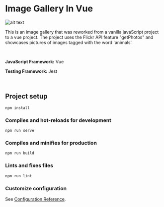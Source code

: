 # Image Gallery In Vue

![alt text](https://github.com/matildao/vue-image-gallery/blob/master/public/vue_image_gallery.png "Image is currently not available")

This is an image gallery that was reworked from a vanilla javaScript project to a vue project. The project uses the Flickr API feature "getPhotos" and showcases pictures of images tagged with the word 'animals'.

&nbsp;

<b>JavaScript Framework:</b> Vue

<b>Testing Framework: </b> Jest

&nbsp;

## Project setup

```
npm install
```

### Compiles and hot-reloads for development

```
npm run serve
```

### Compiles and minifies for production

```
npm run build
```

### Lints and fixes files

```
npm run lint
```

### Customize configuration

See [Configuration Reference](https://cli.vuejs.org/config/).
